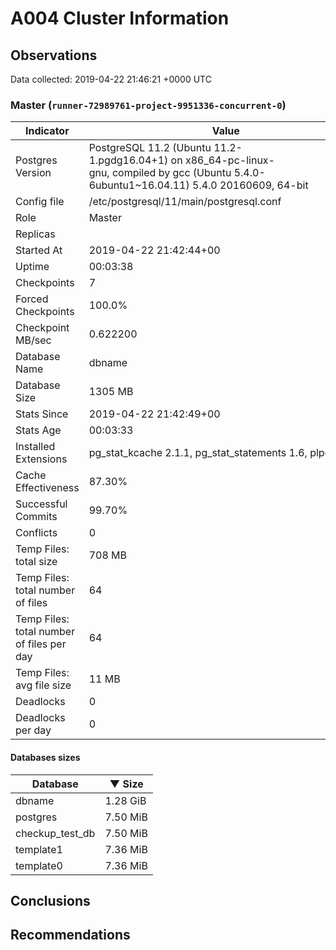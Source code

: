 # A004 Cluster Information #

## Observations ##
Data collected: 2019-04-22 21:46:21 +0000 UTC  



### Master (`runner-72989761-project-9951336-concurrent-0`) ###

 Indicator | Value
-----------|-------
Postgres Version | PostgreSQL&nbsp;11.2&nbsp;(Ubuntu&nbsp;11.2-1.pgdg16.04+1)&nbsp;on&nbsp;x86_64-pc-linux-gnu,&nbsp;compiled&nbsp;by&nbsp;gcc&nbsp;(Ubuntu&nbsp;5.4.0-6ubuntu1~16.04.11)&nbsp;5.4.0&nbsp;20160609,&nbsp;64-bit
Config file | /etc/postgresql/11/main/postgresql.conf
Role | Master
Replicas | 
Started At | 2019-04-22&nbsp;21:42:44+00
Uptime | 00:03:38
Checkpoints | 7
Forced Checkpoints | 100.0%
Checkpoint MB/sec | 0.622200
Database Name | dbname
Database Size | 1305&nbsp;MB
Stats Since | 2019-04-22&nbsp;21:42:49+00
Stats Age | 00:03:33
Installed Extensions | pg_stat_kcache&nbsp;2.1.1,&nbsp;pg_stat_statements&nbsp;1.6,&nbsp;plpgsql&nbsp;1.0
Cache Effectiveness | 87.30%
Successful Commits | 99.70%
Conflicts | 0
Temp Files: total size | 708&nbsp;MB
Temp Files: total number of files | 64
Temp Files: total number of files per day | 64
Temp Files: avg file size | 11&nbsp;MB
Deadlocks | 0
Deadlocks per day | 0

#### Databases sizes ####
Database | &#9660;&nbsp;Size
---------|------
dbname | 1.28&nbsp;GiB
postgres | 7.50&nbsp;MiB
checkup_test_db | 7.50&nbsp;MiB
template1 | 7.36&nbsp;MiB
template0 | 7.36&nbsp;MiB


## Conclusions ##


## Recommendations ##

